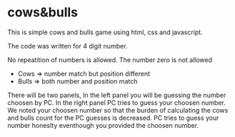# cows&bulls

This is simple cows and bulls game using html, css and javascript.

The code was written for 4 digit number.

No repeatition of numbers is allowed. The number zero is not allowed

- Cows => number match but position different
- Bulls => both number and position match

There will be two panels, In the left panel you will be guessing the number choosen by PC. In the right panel PC tries to guess your choosen number. We noted your choosen number so that the burden of calculating the cows and bulls count for the PC guesses is decreased. PC tries to guess your number honeslty eventhough you provided the choosen number.
